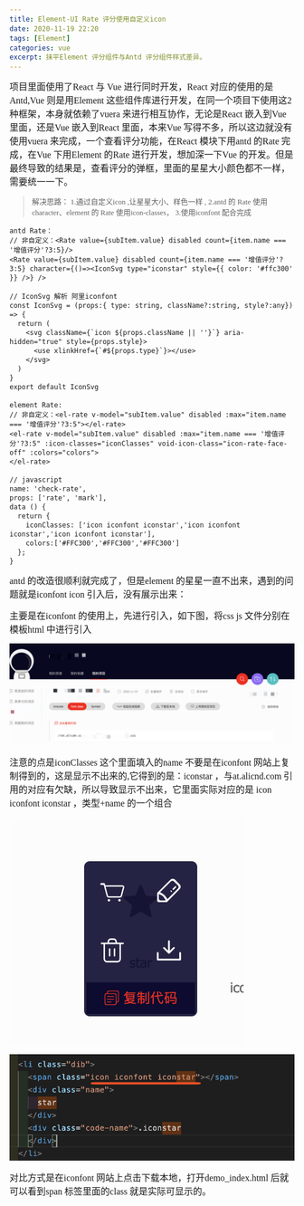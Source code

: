 ```yaml
---
title: Element-UI Rate 评分使用自定义icon
date: 2020-11-19 22:20
tags: [Element]
categories: vue
excerpt: 抹平Element 评分组件与Antd 评分组件样式差异。
---
```



<font face="STCAIYUN" size="3">项目里面使用了React 与 Vue 进行同时开发，React 对应的使用的是Antd,Vue 则是用Element 这些组件库进行开发，在同一个项目下使用这2种框架，本身就依赖了vuera 来进行相互协作，无论是React 嵌入到Vue 里面，还是Vue 嵌入到React 里面，本来Vue 写得不多，所以这边就没有使用vuera 来完成，一个查看评分功能，在React 模块下用antd 的Rate 完成，在Vue 下用Element 的Rate 进行开发，想加深一下Vue 的开发。但是最终导致的结果是，查看评分的弹框，里面的星星大小颜色都不一样，需要统一一下。</font>

> <font face="STCAIYUN" size="2">解决思路：
1.通过自定义icon ,让星星大小、样色一样 ,
  2.antd 的 Rate 使用character、element 的 Rate 使用icon-classes，
  3.使用iconfont 配合完成</font>


  ```
antd Rate：
  // 非自定义：<Rate value={subItem.value} disabled count={item.name === '增值评分'?3:5}/>
  <Rate value={subItem.value} disabled count={item.name === '增值评分'?3:5} character={()=><IconSvg type="iconstar" style={{ color: '#ffc300' }} />} />

  // IconSvg 解析 阿里iconfont 
  const IconSvg = (props:{ type: string, className?:string, style?:any}) => {
    return (
      <svg className={`icon ${props.className || ''}`} aria-hidden="true" style={props.style}>
        <use xlinkHref={`#${props.type}`}></use>
      </svg>
    )
  }
  export default IconSvg

element Rate:
  // 非自定义：<el-rate v-model="subItem.value" disabled :max="item.name === '增值评分'?3:5"></el-rate>
  <el-rate v-model="subItem.value" disabled :max="item.name === '增值评分'?3:5" :icon-classes="iconClasses" void-icon-class="icon-rate-face-off" :colors="colors">
  </el-rate>

  // javascript
  name: 'check-rate',
  props: ['rate', 'mark'],
  data () {
    return {
      iconClasses: ['icon iconfont iconstar','icon iconfont iconstar','icon iconfont iconstar'],
      colors:['#FFC300','#FFC300','#FFC300']
    };
  }
```

<font face="STCAIYUN" size="3">antd 的改造很顺利就完成了，但是element 的星星一直不出来，遇到的问题就是iconfont icon 引入后，没有展示出来：</font>

<font face="STCAIYUN" size="3">主要是在iconfont 的使用上，先进行引入，如下图，将css js 文件分别在模板html 中进行引入</font>


![](/images/iconfont.png)


<font face="STCAIYUN" size="3">注意的点是iconClasses 这个里面填入的name 不要是在iconfont 网站上复制得到的，这是显示不出来的,它得到的是：iconstar  ，与at.alicnd.com 引用的对应有欠缺，所以导致显示不出来，它里面实际对应的是 icon iconfont iconstar ，类型+name 的一个组合</font>

![](/images/star.png)

![](/images/name.png)

<font face="STCAIYUN" size="3">对比方式是在iconfont 网站上点击下载本地，打开demo_index.html 后就可以看到span 标签里面的class 就是实际可显示的。</font>



